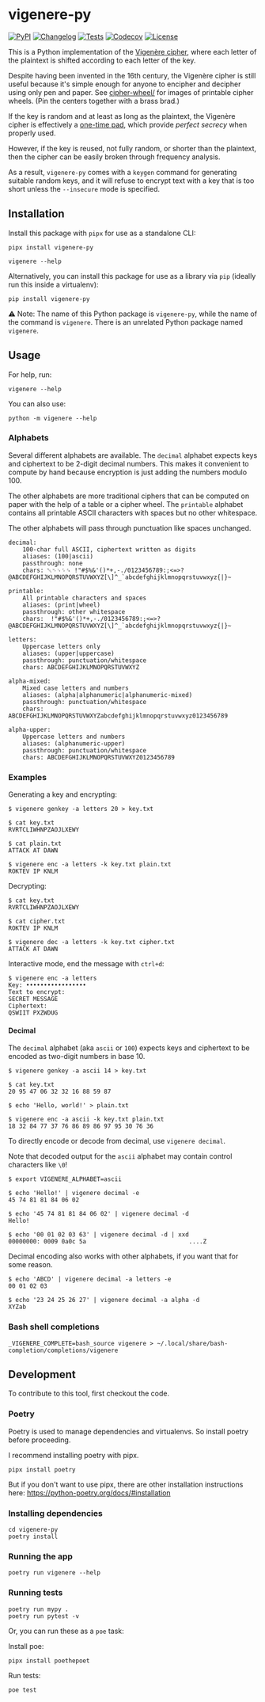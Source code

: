 # vigenere-py

[![PyPI](https://img.shields.io/pypi/v/vigenere-py.svg)](https://pypi.org/project/vigenere-py/)
[![Changelog](https://img.shields.io/github/v/release/ab/vigenere-py?include_prereleases&label=changelog)](https://github.com/ab/vigenere-py/releases)
[![Tests](https://github.com/ab/vigenere-py/workflows/Test/badge.svg)](https://github.com/ab/vigenere-py/actions?query=workflow%3ATest)
[![Codecov](https://img.shields.io/codecov/c/github/ab/vigenere-py)](https://app.codecov.io/github/ab/vigenere-py)
[![License](https://img.shields.io/github/license/ab/vigenere-py)](https://github.com/ab/vigenere-py/blob/master/LICENSE)

This is a Python implementation of the
[Vigenère cipher](https://en.wikipedia.org/wiki/Vigen%C3%A8re_cipher), where
each letter of the plaintext is shifted according to each letter of the key.

Despite having been invented in the 16th century, the Vigenère cipher is still
useful because it's simple enough for anyone to encipher and decipher using
only pen and paper. See [cipher-wheel/](./printouts/cipher-wheel/) for images of
printable cipher wheels. (Pin the centers together with a brass brad.)

If the key is random and at least as long as the plaintext, the Vigenère cipher
is effectively a [one-time pad](https://en.wikipedia.org/wiki/One-time_pad),
which provide *perfect secrecy* when properly used.

However, if the key is reused, not fully random, or shorter than the plaintext,
then the cipher can be easily broken through frequency analysis.

As a result, `vigenere-py` comes with a `keygen` command for generating
suitable random keys, and it will refuse to encrypt text with a key that is too
short unless the `--insecure` mode is specified.

## Installation

Install this package with `pipx` for use as a standalone CLI:

    pipx install vigenere-py

    vigenere --help

Alternatively, you can install this package for use as a library via `pip` (ideally run this inside a virtualenv):

    pip install vigenere-py

⚠️ Note: The name of this Python package is `vigenere-py`, while the name of the
command is `vigenere`. There is an unrelated Python package named `vigenere`.

## Usage

For help, run:

    vigenere --help

You can also use:

    python -m vigenere --help

### Alphabets

Several different alphabets are available. The `decimal` alphabet expects keys
and ciphertext to be 2-digit decimal numbers. This makes it convenient to
compute by hand because encryption is just adding the numbers modulo 100.

The other alphabets are more traditional ciphers that can be computed on paper
with the help of a table or a cipher wheel. The `printable` alphabet contains
all printable ASCII characters with spaces but no other whitespace.

The other alphabets will pass through punctuation like spaces unchanged.

    decimal:
        100-char full ASCII, ciphertext written as digits
        aliases: (100|ascii)
        passthrough: none
        chars: ␀␉␊␌␍ !"#$%&'()*+,-./0123456789:;<=>?@ABCDEFGHIJKLMNOPQRSTUVWXYZ[\]^_`abcdefghijklmnopqrstuvwxyz{|}~

    printable:
        All printable characters and spaces
        aliases: (print|wheel)
        passthrough: other whitespace
        chars:  !"#$%&'()*+,-./0123456789:;<=>?@ABCDEFGHIJKLMNOPQRSTUVWXYZ[\]^_`abcdefghijklmnopqrstuvwxyz{|}~

    letters:
        Uppercase letters only
        aliases: (upper|uppercase)
        passthrough: punctuation/whitespace
        chars: ABCDEFGHIJKLMNOPQRSTUVWXYZ

    alpha-mixed:
        Mixed case letters and numbers
        aliases: (alpha|alphanumeric|alphanumeric-mixed)
        passthrough: punctuation/whitespace
        chars: ABCDEFGHIJKLMNOPQRSTUVWXYZabcdefghijklmnopqrstuvwxyz0123456789

    alpha-upper:
        Uppercase letters and numbers
        aliases: (alphanumeric-upper)
        passthrough: punctuation/whitespace
        chars: ABCDEFGHIJKLMNOPQRSTUVWXYZ0123456789

### Examples

Generating a key and encrypting:

    $ vigenere genkey -a letters 20 > key.txt

    $ cat key.txt
    RVRTCLIWHNPZAOJLXEWY

    $ cat plain.txt
    ATTACK AT DAWN

    $ vigenere enc -a letters -k key.txt plain.txt
    ROKTEV IP KNLM

Decrypting:

    $ cat key.txt
    RVRTCLIWHNPZAOJLXEWY

    $ cat cipher.txt
    ROKTEV IP KNLM

    $ vigenere dec -a letters -k key.txt cipher.txt
    ATTACK AT DAWN

Interactive mode, end the message with `ctrl+d`:

    $ vigenere enc -a letters
    Key: •••••••••••••••••
    Text to encrypt:
    SECRET MESSAGE
    Ciphertext:
    QSWIIT PXZWDUG

#### Decimal

The `decimal` alphabet (aka `ascii` or `100`) expects keys and ciphertext to be
encoded as two-digit numbers in base 10.

    $ vigenere genkey -a ascii 14 > key.txt

    $ cat key.txt
    20 95 47 06 32 32 16 88 59 87

    $ echo 'Hello, world!' > plain.txt

    $ vigenere enc -a ascii -k key.txt plain.txt
    18 32 84 77 37 76 86 89 86 97 95 30 76 36

To directly encode or decode from decimal, use `vigenere decimal`.

Note that decoded output for the `ascii` alphabet may contain control
characters like `\0`!

    $ export VIGENERE_ALPHABET=ascii

    $ echo 'Hello!' | vigenere decimal -e
    45 74 81 81 84 06 02

    $ echo '45 74 81 81 84 06 02' | vigenere decimal -d
    Hello!

    $ echo '00 01 02 03 63' | vigenere decimal -d | xxd
    00000000: 0009 0a0c 5a                             ....Z

Decimal encoding also works with other alphabets, if you want that for some
reason.

    $ echo 'ABCD' | vigenere decimal -a letters -e
    00 01 02 03

    $ echo '23 24 25 26 27' | vigenere decimal -a alpha -d
    XYZab

### Bash shell completions

    _VIGENERE_COMPLETE=bash_source vigenere > ~/.local/share/bash-completion/completions/vigenere

## Development

To contribute to this tool, first checkout the code.

### Poetry

Poetry is used to manage dependencies and virtualenvs. So install poetry before proceeding.

I recommend installing poetry with pipx.

    pipx install poetry

But if you don't want to use pipx, there are other installation instructions here: https://python-poetry.org/docs/#installation

### Installing dependencies

    cd vigenere-py
    poetry install

### Running the app

    poetry run vigenere --help

### Running tests

    poetry run mypy .
    poetry run pytest -v

Or, you can run these as a `poe` task:


Install poe:

    pipx install poethepoet

Run tests:

    poe test
